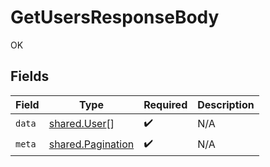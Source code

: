 # GetUsersResponseBody

OK


## Fields

| Field                                                  | Type                                                   | Required                                               | Description                                            |
| ------------------------------------------------------ | ------------------------------------------------------ | ------------------------------------------------------ | ------------------------------------------------------ |
| `data`                                                 | [shared.User](../../models/shared/user.md)[]           | :heavy_check_mark:                                     | N/A                                                    |
| `meta`                                                 | [shared.Pagination](../../models/shared/pagination.md) | :heavy_check_mark:                                     | N/A                                                    |